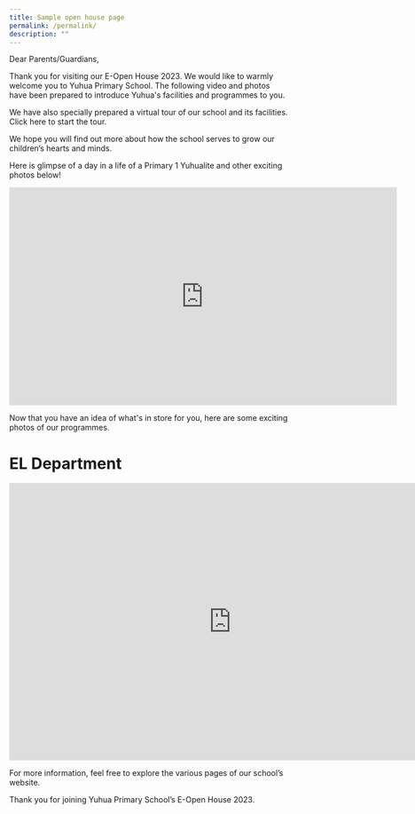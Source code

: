 ```yaml
---
title: Sample open house page
permalink: /permalink/
description: ""
---
```

Dear Parents/Guardians,

Thank you for visiting our E-Open House 2023. We would like to warmly welcome you to Yuhua Primary School.
The following video and photos have been prepared to introduce Yuhua's facilities and programmes to you. 

We have also specially prepared a virtual tour of our school and its facilities. Click here to start the tour.

We hope you will find out more about how the school serves to grow our children’s hearts and minds.

Here is glimpse of a day in a life of a Primary 1 Yuhualite and other exciting photos below!

<iframe width="699" height="393" src="https://www.youtube.com/embed/OO1fvqpXaiI" title="YouTube video player" frameborder="0" allow="accelerometer; autoplay; clipboard-write; encrypted-media; gyroscope; picture-in-picture; web-share" allowfullscreen=""></iframe>


Now that you have an idea of what's in store for you, here are some exciting photos of our programmes.

# EL Department

<iframe src="https://docs.google.com/presentation/d/e/2PACX-1vTdAtQZj8q19sj0JZIejxc_8e4OsY5IGOQwIUcZDu7Cs9MdM8L-dlbEBaMqL8CWuqepuIG_VE9BSo1I/embed?start=false&amp;loop=false&amp;delayms=5000" frameborder="0" width="800" height="500" allowfullscreen="true"></iframe>

For more information, feel free to explore the various pages of our school’s website.

Thank you for joining Yuhua Primary School’s E-Open House 2023.